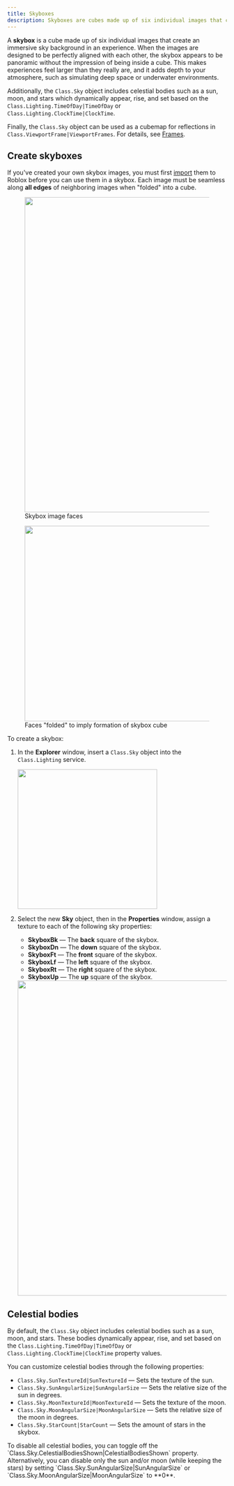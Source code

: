 ```yaml
---
title: Skyboxes
description: Skyboxes are cubes made up of six individual images that create an immersive background.
---
```


A **skybox** is a cube made up of six individual images that create an immersive sky background in an experience. When the images are designed to be perfectly aligned with each other, the skybox appears to be panoramic without the impression of being inside a cube. This makes experiences feel larger than they really are, and it adds depth to your atmosphere, such as simulating deep space or underwater environments.

Additionally, the `Class.Sky` object includes celestial bodies such as a sun, moon, and stars which dynamically appear, rise, and set based on the
`Class.Lighting.TimeOfDay|TimeOfDay` or `Class.Lighting.ClockTime|ClockTime`.

Finally, the `Class.Sky` object can be used as a cubemap for reflections in `Class.ViewportFrame|ViewportFrames`. For details, see [Frames](../ui/frames.md#viewportframe).

## Create skyboxes

If you've created your own skybox images, you must first [import](../projects/assets/manager.md#import-assets) them to Roblox before you can use them in a skybox. Each image must be seamless along **all edges** of neighboring images when "folded" into a cube.

<figure>
<img src="../assets/lighting-and-effects/skybox/Skybox-Unfolded.png" width="722" />
<figcaption>Skybox image faces</figcaption>
</figure>

<figure>
<img src="../assets/lighting-and-effects/skybox/Skybox-Folded.png" width="448" />
<figcaption>Faces "folded" to imply formation of skybox cube</figcaption>
</figure>

To create a skybox:

1. In the **Explorer** window, insert a `Class.Sky` object into the `Class.Lighting` service.

   <img src="../assets/studio/explorer/Lighting-Sky.png" width="320" />

1. Select the new **Sky** object, then in the **Properties** window, assign a texture to each of the following sky properties:

   - **SkyboxBk** — The **back** square of the skybox.
   - **SkyboxDn** — The **down** square of the skybox.
   - **SkyboxFt** — The **front** square of the skybox.
   - **SkyboxLf** — The **left** square of the skybox.
   - **SkyboxRt** — The **right** square of the skybox.
   - **SkyboxUp** — The **up** square of the skybox.

   <img src="../assets/lighting-and-effects/skybox/Skybox-Property-Faces.png" width="722" />

## Celestial bodies

By default, the `Class.Sky` object includes celestial bodies such as a sun, moon, and stars. These bodies dynamically appear, rise, and set based on the
`Class.Lighting.TimeOfDay|TimeOfDay` or `Class.Lighting.ClockTime|ClockTime` property values.

You can customize celestial bodies through the following properties:

- `Class.Sky.SunTextureId|SunTextureId` — Sets the texture of the sun.
- `Class.Sky.SunAngularSize|SunAngularSize` — Sets the relative size of the sun in degrees.
- `Class.Sky.MoonTextureId|MoonTextureId` — Sets the texture of the moon.
- `Class.Sky.MoonAngularSize|MoonAngularSize` — Sets the relative size of the moon in degrees.
- `Class.Sky.StarCount|StarCount` — Sets the amount of stars in the skybox.

<Alert severity="info">
To disable all celestial bodies, you can toggle off the `Class.Sky.CelestialBodiesShown|CelestialBodiesShown` property. Alternatively, you can disable only the sun and/or moon (while keeping the stars) by setting `Class.Sky.SunAngularSize|SunAngularSize` or `Class.Sky.MoonAngularSize|MoonAngularSize` to **0**.
</Alert>
